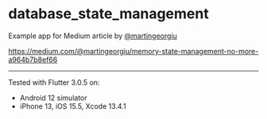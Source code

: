 # database_state_management

Example app for Medium article by [@martingeorgiu](https://www.linkedin.com/in/martin-georgiu/)

https://medium.com/@martingeorgiu/memory-state-management-no-more-a964b7b8ef66

---

Tested with Flutter 3.0.5 on:

- Android 12 simulator
- iPhone 13, iOS 15.5, Xcode 13.4.1
